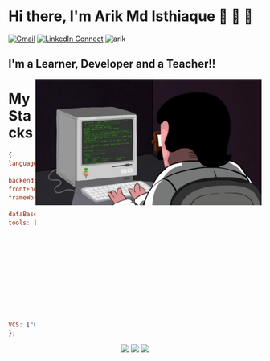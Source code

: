 # Hi there, I'm Arik Md Isthiaque 👋 👋 👋
[![Gmail](https://img.shields.io/badge/%20-Send%20Mail-black?color=14171A&labelColor=ef5350&logo=gmail&logoColor=ffffff)](mailto:arikbncc@gmail.com?subject=From%20GitHub&body=Hi,%20there.%20Found%20you%20from%20GitHub.)
[![LinkedIn Connect](https://img.shields.io/badge/%20-Connect-black?color=14171A&labelColor=1DA1F2&logo=linkedin&logoColor=ffffff)](https://www.linkedin.com/in/arik1155001/)
<img src="https://komarev.com/ghpvc/?username=arik096&label=Profile%20views&color=brightgreen&style=flat" alt="arik" /> </p>

## I'm a Learner, Developer and a Teacher!!

<img width="450" align="right" src="https://github.com/Arik096/Arik096/blob/main/programming%20(1).gif">

# My Stacks

```js
{
languages: ["C", "C++", "Java", "php", "Python",
            "Assembly", "SWI Prolog"],
backend: ["laravel"],
frontEnd: ["Html", "CSS", "JS", "Vue.js"],
frameWork: ["Tensorflow", "Keras", "Tesseract",
            "OpenCV", "OpenGL"],
dataBases: ["MySQL", "Oracle", "SqLite"],
tools: ["CodeBlocks", "Atom", 
        "VScode", "NetBeans", 
        "PyCharm", "PhpStorm", 
        "CLion", "Terminal", 
        "Spyder", "Andriod Studio", 
        "Anaconda", "Raspberry Pi", 
        "Arduino", "VMware", 
        "AutoDesk", "MatLab", 
        "Weka", "Balsamiq", 
        "Figma", "shell", 
        "fish", "Latex", 
        "BisKits"],
VCS: ["Git", "Bitbucket","GitHub"],
};
```
<p align="center">
  <img width="500" src="https://github-readme-stats.vercel.app/api/top-langs/?username=arik096&theme=light&hide_langs_below=0&layout=compact&langs_count=20" />
  <img width="500" src="https://github-readme-stats.vercel.app/api?username=arik096&show_icons=true">
  <img alig src="https://github-profile-trophy.vercel.app/?username=arik096&column=6&rank=SSS,SS,S,AAA,AA,A,B,C" />
</p



